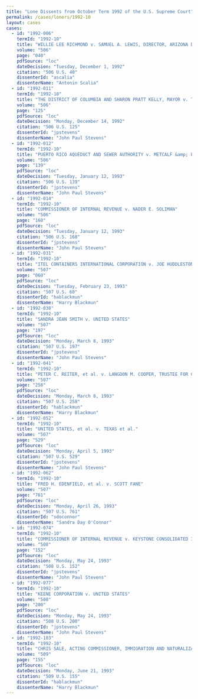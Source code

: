 ```yaml
---
title: "Lone Dissents from October Term 1992 of the U.S. Supreme Court"
permalink: /cases/loners/1992-10
layout: cases
cases:
  - id: "1992-006"
    termId: "1992-10"
    title: "WILLIE LEE RICHMOND v. SAMUEL A. LEWIS, DIRECTOR, ARIZONA DEPARTMENT OF CORRECTIONS, et al."
    volume: "506"
    page: "040"
    pdfSource: "loc"
    dateDecision: "Tuesday, December 1, 1992"
    citation: "506 U.S. 40"
    dissenterId: "ascalia"
    dissenterName: "Antonin Scalia"
  - id: "1992-011"
    termId: "1992-10"
    title: "THE DISTRICT OF COLUMBIA AND SHARON PRATT KELLY, MAYOR v. THE GREATER WASHINGTON BOARD OF TRADE"
    volume: "506"
    page: "125"
    pdfSource: "loc"
    dateDecision: "Monday, December 14, 1992"
    citation: "506 U.S. 125"
    dissenterId: "jpstevens"
    dissenterName: "John Paul Stevens"
  - id: "1992-012"
    termId: "1992-10"
    title: "PUERTO RICO AQUEDUCT AND SEWER AUTHORITY v. METCALF &amp; EDDY, INC."
    volume: "506"
    page: "139"
    pdfSource: "loc"
    dateDecision: "Tuesday, January 12, 1993"
    citation: "506 U.S. 139"
    dissenterId: "jpstevens"
    dissenterName: "John Paul Stevens"
  - id: "1992-014"
    termId: "1992-10"
    title: "COMMISSIONER OF INTERNAL REVENUE v. NADER E. SOLIMAN"
    volume: "506"
    page: "168"
    pdfSource: "loc"
    dateDecision: "Tuesday, January 12, 1993"
    citation: "506 U.S. 168"
    dissenterId: "jpstevens"
    dissenterName: "John Paul Stevens"
  - id: "1992-031"
    termId: "1992-10"
    title: "ITEL CONTAINERS INTERNATIONAL CORPORATION v. JOE HUDDLESTON, COMMISSIONER OF REVENUE OF TENNESSEE"
    volume: "507"
    page: "060"
    pdfSource: "loc"
    dateDecision: "Tuesday, February 23, 1993"
    citation: "507 U.S. 60"
    dissenterId: "hablackmun"
    dissenterName: "Harry Blackmun"
  - id: "1992-038"
    termId: "1992-10"
    title: "SANDRA JEAN SMITH v. UNITED STATES"
    volume: "507"
    page: "197"
    pdfSource: "loc"
    dateDecision: "Monday, March 8, 1993"
    citation: "507 U.S. 197"
    dissenterId: "jpstevens"
    dissenterName: "John Paul Stevens"
  - id: "1992-041"
    termId: "1992-10"
    title: "PETER C. REITER, et al. v. LANGDON M. COOPER, TRUSTEE FOR CAROLINA MOTOR EXPRESS, INC., et al."
    volume: "507"
    page: "258"
    pdfSource: "loc"
    dateDecision: "Monday, March 8, 1993"
    citation: "507 U.S. 258"
    dissenterId: "hablackmun"
    dissenterName: "Harry Blackmun"
  - id: "1992-052"
    termId: "1992-10"
    title: "UNITED STATES, et al. v. TEXAS et al."
    volume: "507"
    page: "529"
    pdfSource: "loc"
    dateDecision: "Monday, April 5, 1993"
    citation: "507 U.S. 529"
    dissenterId: "jpstevens"
    dissenterName: "John Paul Stevens"
  - id: "1992-062"
    termId: "1992-10"
    title: "FRED H. EDENFIELD, et al. v. SCOTT FANE"
    volume: "507"
    page: "761"
    pdfSource: "loc"
    dateDecision: "Monday, April 26, 1993"
    citation: "507 U.S. 761"
    dissenterId: "sdoconnor"
    dissenterName: "Sandra Day O'Connor"
  - id: "1992-074"
    termId: "1992-10"
    title: "COMMISSIONER OF INTERNAL REVENUE v. KEYSTONE CONSOLIDATED INDUSTRIES, INC."
    volume: "508"
    page: "152"
    pdfSource: "loc"
    dateDecision: "Monday, May 24, 1993"
    citation: "508 U.S. 152"
    dissenterId: "jpstevens"
    dissenterName: "John Paul Stevens"
  - id: "1992-077"
    termId: "1992-10"
    title: "KEENE CORPORATION v. UNITED STATES"
    volume: "508"
    page: "200"
    pdfSource: "loc"
    dateDecision: "Monday, May 24, 1993"
    citation: "508 U.S. 200"
    dissenterId: "jpstevens"
    dissenterName: "John Paul Stevens"
  - id: "1992-103"
    termId: "1992-10"
    title: "CHRIS SALE, ACTING COMMISSIONER, IMMIGRATION AND NATURALIZATION SERVICE, et al. v. HAITIAN CENTERS COUNCIL, INC., et al."
    volume: "509"
    page: "155"
    pdfSource: "loc"
    dateDecision: "Monday, June 21, 1993"
    citation: "509 U.S. 155"
    dissenterId: "hablackmun"
    dissenterName: "Harry Blackmun"
---
```

